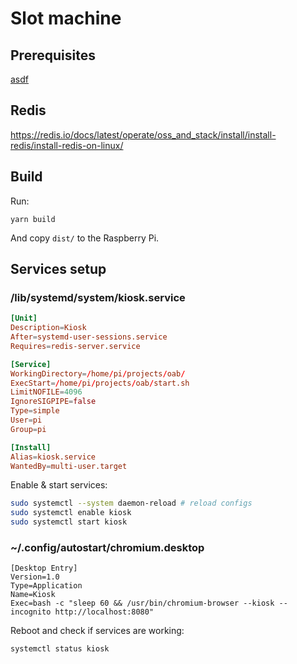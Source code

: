 # Slot machine

## Prerequisites

[asdf](https://asdf-vm.com/guide/getting-started.html#_3-install-asdf)

## Redis

https://redis.io/docs/latest/operate/oss_and_stack/install/install-redis/install-redis-on-linux/

## Build

Run:

```
yarn build
```

And copy `dist/` to the Raspberry Pi.

## Services setup

### /lib/systemd/system/kiosk.service

```conf
[Unit]
Description=Kiosk
After=systemd-user-sessions.service
Requires=redis-server.service

[Service]
WorkingDirectory=/home/pi/projects/oab/
ExecStart=/home/pi/projects/oab/start.sh
LimitNOFILE=4096
IgnoreSIGPIPE=false
Type=simple
User=pi
Group=pi

[Install]
Alias=kiosk.service
WantedBy=multi-user.target
```

Enable & start services:

```bash
sudo systemctl --system daemon-reload # reload configs
sudo systemctl enable kiosk
sudo systemctl start kiosk
```

### ~/.config/autostart/chromium.desktop

```
[Desktop Entry]
Version=1.0
Type=Application
Name=Kiosk
Exec=bash -c "sleep 60 && /usr/bin/chromium-browser --kiosk --incognito http://localhost:8080"
```

Reboot and check if services are working:
```bash
systemctl status kiosk
```
